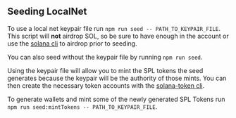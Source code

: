## Seeding LocalNet
To use a local net keypair file run `npm run seed -- PATH_TO_KEYPAIR_FILE`. This script will **not** airdrop SOL, so be sure to have enough in the account or use the [solana cli](https://docs.solana.com/cli/transfer-tokens#testing-your-wallet) to airdrop prior to seeding. 

You can also seed without the keypair file by running `npm run seed`. 

Using the keypair file will allow you to mint the SPL tokens the seed generates because the keypair will be the authority of those mints. You can then create the necessary token accounts with the [solana-token cli](https://spl.solana.com/token).

To generate wallets and mint some of the newly generated SPL Tokens run `npm run seed:mintTokens -- PATH_TO_KEYPAIR_FILE`.
